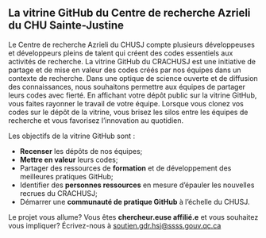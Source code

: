 ## La vitrine GitHub du Centre de recherche Azrieli du CHU Sainte-Justine 

Le Centre de recherche Azrieli du CHUSJ compte plusieurs développeuses et développeurs pleins de talent qui créent des codes essentiels aux activités de recherche. La vitrine GitHub du CRACHUSJ est une initiative de partage et de mise en valeur des codes créés par nos équipes dans un contexte de recherche. Dans une optique de science ouverte et de diffusion des connaissances, nous souhaitons permettre aux équipes de partager leurs codes avec fierté. En affichant votre dépôt public sur la vitrine GitHub, vous faites rayonner le travail de votre équipe. Lorsque vous clonez vos codes sur le dépôt de la vitrine, vous brisez les silos entre les équipes de recherche et vous favorisez l’innovation au quotidien.

Les objectifs de la vitrine GitHub sont :
-	**Recenser** les dépôts de nos équipes;
-	**Mettre en valeur** leurs codes;
-	Partager des ressources de **formation** et de développement des meilleures pratiques GitHub;
-	Identifier des **personnes ressources** en mesure d’épauler les nouvelles recrues du CRACHUSJ;
-	Démarrer une **communauté de pratique GitHub** à l’échelle du CHUSJ.

Le projet vous allume? Vous êtes **chercheur.euse affilié.e** et vous souhaitez vous impliquer? Écrivez-nous à soutien.gdr.hsj@ssss.gouv.qc.ca

